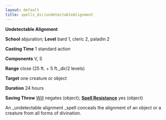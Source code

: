 ```yaml
---
layout: default
title: spells_dir/undetectableAlignment
---
```

 **Undetectable Alignment**

**School** abjuration; **Level** bard 1, cleric 2, paladin 2

**Casting Time** 1 standard action

**Components** V, S

**Range** close (25 ft. + 5 ft._dir/2 levels)

**Target** one creature or object

**Duration** 24 hours

**Saving Throw** [Will](../../combat#_will) negates (object); **[Spell Resistance](../../glossary#_spell-resistance)** yes (object)

An _undetectable alignment _spell conceals the alignment of an object or a creature from all forms of divination.

